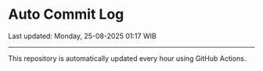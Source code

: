 # Auto Commit Log

Last updated: Monday, 25-08-2025 01:17 WIB

---

This repository is automatically updated every hour using GitHub Actions.
